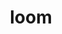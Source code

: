 ---
category: 4-letters
denotation: null
name: loom
reference_link: https://www.etymonline.com/word/loom
root_language: null
root_name: null
title: loom
type: free
word_sums:
- respelling: loom
  sum: 'Loom + '
---